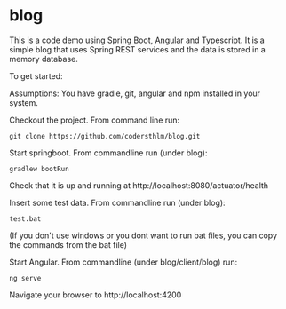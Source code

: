 # blog
This is a code demo using Spring Boot, Angular and Typescript.
It is a simple blog that uses Spring REST services and the data is stored in a memory database.


To get started:

Assumptions: You have gradle, git, angular and npm installed in your system.


Checkout the project. From command line run:
```
git clone https://github.com/codersthlm/blog.git
```

Start springboot. From commandline run  (under blog):
```
gradlew bootRun
```
 Check that it is up and running at http://localhost:8080/actuator/health


Insert some test data. From commandline run  (under blog):
```
test.bat
```  
  (If you don't use windows or you dont want to run bat files, you can copy the commands from the bat file) 


Start Angular. From commandline (under blog/client/blog) run: 
```
ng serve

```
Navigate your browser to http://localhost:4200